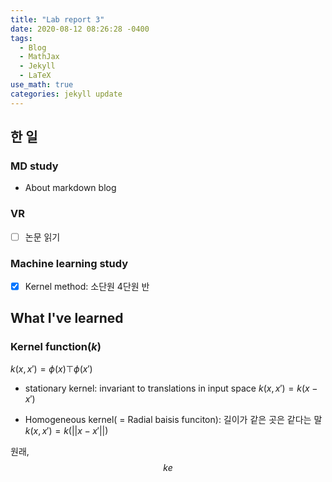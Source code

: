```yaml
---
title: "Lab report 3"
date: 2020-08-12 08:26:28 -0400
tags:
  - Blog
  - MathJax
  - Jekyll
  - LaTeX
use_math: true
categories: jekyll update
---
```

## 한 일
### MD study
- About markdown blog

### VR
- [ ] 논문 읽기

### Machine learning study
- [x] Kernel method: 소단원 4단원 반


## What I've learned
### Kernel function($k$)

$k(x,x') = \phi(x) \top \phi(x')$

- stationary kernel: invariant to translations in input space
$k(x,x') = k(x-x')$

- Homogeneous kernel( = Radial baisis funciton): 길이가 같은 곳은 같다는 말
$k(x,x') = k(||x-x'||)$


원래,
$$
ke
$$

